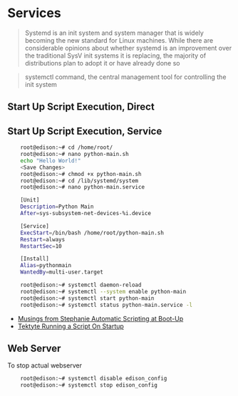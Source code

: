 Services
==

> Systemd is an init system and system manager that is widely becoming the new standard for Linux machines. While there are considerable opinions about whether systemd is an improvement over the traditional SysV init systems it is replacing, the majority of distributions plan to adopt it or have already done so

> systemctl command, the central management tool for controlling the init system

## Start Up Script Execution, Direct



## Start Up Script Execution, Service

```sh
    root@edison:~# cd /home/root/
    root@edison:~# nano python-main.sh
    echo "Hello World!"
    <Save Changes>
    root@edison:~# chmod +x python-main.sh
    root@edison:~# cd /lib/systemd/system
    root@edison:~# nano python-main.service
```

```sh
    [Unit]
    Description=Python Main
    After=sys-subsystem-net-devices-%i.device

    [Service]
    ExecStart=/bin/bash /home/root/python-main.sh
    Restart=always
    RestartSec=10 

    [Install]
    Alias=pythonmain
    WantedBy=multi-user.target
```

```sh
    root@edison:~# systemctl daemon-reload
    root@edison:~# systemctl --system enable python-main
    root@edison:~# systemctl start python-main
    root@edison:~# systemctl status python-main.service -l
```

- [Musings from Stephanie Automatic Scripting at Boot-Up](http://stephaniemoyerman.com/?p=41)
- [Tektyte Running a Script On Startup](http://www.tektyte.com/docs/docpages/edison-reference/runonstartup.html)

## Web Server

To stop actual webserver

```sh
    root@edison:~# systemctl disable edison_config
    root@edison:~# systemctl stop edison_config 
```
